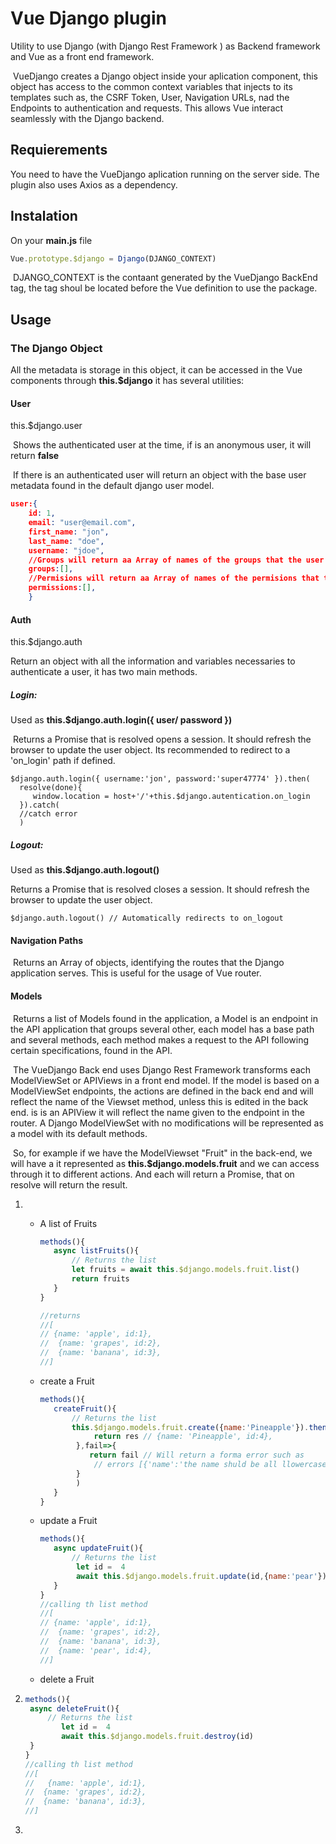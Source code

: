 # Vue Django plugin

Utility to use Django (with Django Rest Framework ) as Backend framework and Vue as a front end framework.

​	VueDjango creates a Django object inside your aplication component, this object has access to the common context variables that injects to its templates such as, the CSRF Token, User, Navigation URLs, nad the  Endpoints to authentication and requests. This  allows Vue interact seamlessly with the Django backend.

## Requierements

You need  to have the VueDjango aplication running on the server side. The plugin also uses Axios as a dependency.

## Instalation

On your **main.js** file

```javascript
Vue.prototype.$django = Django(DJANGO_CONTEXT)
```

​	DJANGO_CONTEXT is the  contaant generated by the VueDjango BackEnd tag, the tag shoul be located before the  Vue definition to use the  package.

## Usage

### The Django Object

All the metadata is storage in this object, it can be accessed in the Vue components through **this.$django** it has several utilities:

#### User

this.$django.user

​	Shows the authenticated user at the time, if is an anonymous user, it will return **false**

​	If there is an authenticated user will return an object with the base user metadata found in the default django user model.

```json
user:{
    id: 1,
	email: "user@email.com",
	first_name: "jon",
    last_name: "doe",
    username: "jdoe",
    //Groups will return aa Array of names of the groups that the user is part of
	groups:[],
    //Permisions will return aa Array of names of the permisions that the user is part of
	permissions:[],
	}
```

#### Auth

this.$django.auth

 Return an object with all the information and variables necessaries to authenticate a user, it has two main methods.

##### Login: 

Used  as **this.$django.auth.login({ user/ password })** 

​	Returns a Promise that is resolved opens a session. It should refresh the browser to update the user object. Its recommended to redirect to a 'on_login' path if defined. 

```javasctript
$django.auth.login({ username:'jon', password:'super47774' }).then(
  resolve(done){
	 window.location = host+'/'+this.$django.autentication.on_login
  }).catch(
  //catch error
  )
```

##### Logout: 

Used  as **this.$django.auth.logout()** 

Returns a Promise that is resolved closes a session. It should refresh the browser to update the user object. 

```
$django.auth.logout() // Automatically redirects to on_logout
```

#### Navigation Paths

​	Returns an Array of objects, identifying the routes that the Django application serves. This is useful for the usage of Vue router. 

#### Models

​	Returns a list of Models found in the application, a Model is an endpoint in the  API application that groups several other, each model has a base path and several methods, each method makes a request to the API following certain specifications, found in the API. 

​	The VueDjango Back end uses Django Rest Framework transforms each ModelViewSet or APIViews in a front end model. If the model is based on a ModelViewSet endpoints, the actions are defined in the back end and will reflect the name of the Viewset method, unless this is edited in the back end.  is is an APIView it will reflect the name given to the endpoint in the router. A Django ModelViewSet with no modifications will be represented as a model with its default methods.

​	So, for example if we have the ModelViewset "Fruit" in the back-end, we will have a it represented as **this.$django.models.fruit** and we can access through it to different actions. And each will return a Promise, that on resolve will return  the result.

1. - A list of Fruits

     ```javascript
     methods(){
     	async listFruits(){
     		// Returns the list
     		let fruits = await this.$django.models.fruit.list()
     		return fruits
     	}
     }
     
     //returns
     //[  
     //	{name: 'apple', id:1},
     //  {name: 'grapes', id:2},
     //  {name: 'banana', id:3},
     //]
     ```

   - create a Fruit

     ```javascript
     methods(){
     	createFruit(){
     		// Returns the list
     		this.$django.models.fruit.create({name:'Pineapple'}).then(res=>{
                 return res // {name: 'Pineapple', id:4},
             },fail=>{
                return fail // Will return a forma error such as
                 // errors [{'name':'the name shuld be all llowercase' }]
             }
             )
     	}
     }
     
     ```

     

   - update a Fruit

     ```javascript
     methods(){
     	async updateFruit(){
     		// Returns the list
             let id =  4
             await this.$django.models.fruit.update(id,{name:'pear'})
     	}
     }
     //calling th list method
     //[  
     //	{name: 'apple', id:1},
     //  {name: 'grapes', id:2},
     //  {name: 'banana', id:3},
     //  {name: 'pear', id:4},
     //]
     
     ```

     

   - delete a Fruit

2. ```javascript
   methods(){
   	async deleteFruit(){
   		// Returns the list
           let id =  4
           await this.$django.models.fruit.destroy(id)
   	}
   }
   //calling th list method
   //[  
   //	{name: 'apple', id:1},
   //  {name: 'grapes', id:2},
   //  {name: 'banana', id:3},
   //]
   ```

3. 

